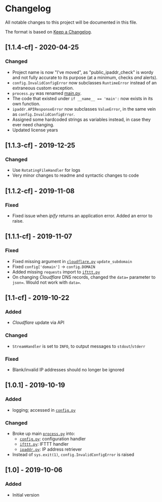 # Changelog
All notable changes to this project will be documented in this file.

The format is based on [Keep a Changelog](https://keepachangelog.com/en/1.0.0/).

## [1.1.4-cf] - 2020-04-25
### Changed
- Project name is now "I've moved", as "public_ipaddr_check" is wordy and not fully accurate to its purpose (at a minimum, checks *and* alerts).
- `config.InvalidConfigError` now subclasses `RuntimeError` instead of an extraneous custom exception.
- `process.py` was renamed [main.py](main.py).
- The code that existed under `if __name__ == 'main':` now exists in its own function.
- `ipaddr.APIResponseError` now subclasses `ValueError`, in the same vein as `config.InvalidConfigError`.
- Assigned some hardcoded strings as variables instead, in case they ever need changing.
- Updated license years

## [1.1.3-cf] - 2019-12-25
### Changed
- Use `RotatingFileHandler` for logs
- Very minor changes to readme and syntactic changes to code

## [1.1.2-cf] - 2019-11-08
### Fixed
- Fixed issue when *ipify* returns an application error. Added an error to raise.

## [1.1.1-cf] - 2019-11-07
### Fixed
- Fixed missing argument in [`cloudflare.py`](cloudflare.py) `update_subdomain`
- Fixed `config['domain']` -> `config.DOMAIN`
- Added missing `requests` import to [`ifttt.py`](ifttt.py)
- On changing *Cloudflare* DNS records, changed the `data=` parameter to `json=`. Would not work with `data=`.

## [1.1-cf] - 2019-10-22
### Added
- *Cloudflare* update via API

### Changed
- `StreamHandler` is set to `INFO`, to output messages to `stdout`/`stderr`

### Fixed
- Blank/invalid IP addresses should no longer be ignored

## [1.0.1] - 2019-10-19
### Added
- logging; accessed in [`config.py`](config.py)

### Changed
- Broke up main [`process.py`](process.py) into:
    - [`config.py`](config.py): configuration handler
    - [`ifttt.py`](ifttt.py): IFTTT handler
    - [`ipaddr.py`](ipaddr.py): IP address retriever
- Instead of `sys.exit(1)`, `config.InvalidConfigError` is raised

## [1.0] - 2019-10-06
### Added
- Initial version
